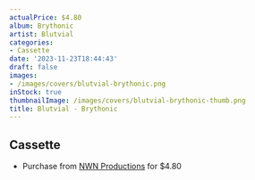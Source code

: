 ```yaml
---
actualPrice: $4.80
album: Brythonic
artist: Blutvial
categories:
- Cassette
date: '2023-11-23T18:44:43'
draft: false
images:
- /images/covers/blutvial-brythonic.png
inStock: true
thumbnailImage: /images/covers/blutvial-brythonic-thumb.png
title: Blutvial - Brythonic
---
```


## Cassette
* Purchase from [NWN Productions](http://shop.nwnprod.com/index.php?route=product/product&path=73&product_id=1668&sort=pd.name&order=ASC) for $4.80
